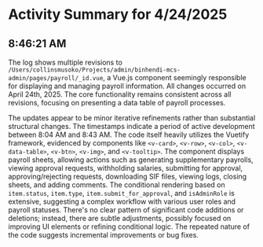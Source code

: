 # Activity Summary for 4/24/2025

## 8:46:21 AM
The log shows multiple revisions to `/Users/collinsmusoko/Projects/admin/binhendi-mcs-admin/pages/payroll/_id.vue`, a Vue.js component seemingly responsible for displaying and managing payroll information.  All changes occurred on April 24th, 2025.  The core functionality remains consistent across all revisions, focusing on presenting a data table of payroll processes.

The updates appear to be minor iterative refinements rather than substantial structural changes.  The timestamps indicate a period of active development between 8:04 AM and 8:43 AM.  The code itself heavily utilizes the Vuetify framework, evidenced by components like `<v-card>`, `<v-row>`, `<v-col>`, `<v-data-table>`, `<v-btn>`, `<v-img>`, and `<v-tooltip>`.  The component displays payroll sheets, allowing actions such as generating supplementary payrolls,  viewing approval requests, withholding salaries, submitting for approval, approving/rejecting requests, downloading SIF files, viewing logs, closing sheets, and adding comments.  The conditional rendering based on `item.status`, `item.type`, `item.submit_for_approval`, and `isAdminRole` is extensive, suggesting a complex workflow with various user roles and payroll statuses.  There's no clear pattern of significant code additions or deletions; instead, there are subtle adjustments, possibly focused on improving UI elements or refining conditional logic.  The repeated nature of the code suggests incremental improvements or bug fixes.
